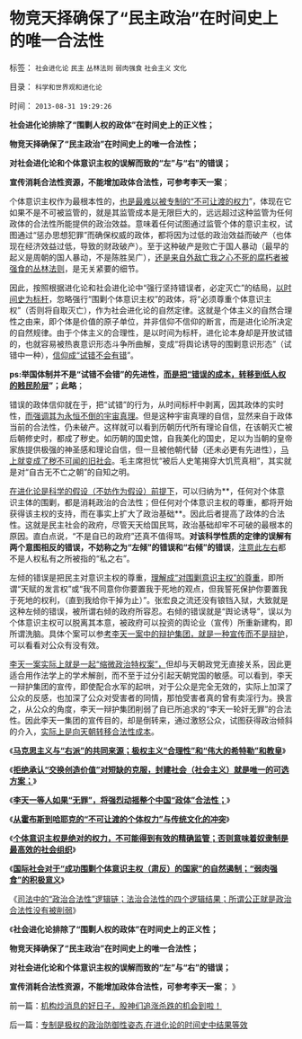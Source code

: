 # 物竞天择确保了“民主政治”在时间史上的唯一合法性

标签： `社会进化论` `民主` `丛林法则` `弱肉强食` `社会主义` `文化` 

目录： `科学和世界观和进化论`

时间： `2013-08-31 19:29:26`

**社会进化论排除了“围剿人权的政体”在时间史上的正义性；**

**物竞天择确保了“民主政治”在时间史上的唯一合法性；**

**对社会进化论和个体意识主权的误解而致的“左”与“右”的错误；**

**宣传消耗合法性资源，不能增加政体合法性，可参考李天一案**；

个体意识主权作为最根本性的，[也是最难以被专制的“不可让渡的权力](../../../2013/8/25/“inalienable，不可让渡的权力”的“敌对意识形态”.md)”，体现在它如果不是不可被监管的，就是其监管成本是无限巨大的，远远超过这种监管为任何政体的合法性所能提供的政治效益。意味着任何试图通过监管个体的意识主权，试图通过“惩办思想犯罪”而确保权威的政体，都将因为过低的政治效益而破产（也体现在经济效益过低，导致的财政破产）。至于这种破产是败亡于国人暴动（最早的起义是周朝的国人暴动，不是陈胜吴广），[还是来自外敌亡我之心不死的腐朽者被强食的丛林法则](../../../2009/5/31/西方列强帝国主义国家不够“哥们人道”的食腐本性.md)，是无关紧要的细节。

因此，按照根据进化论和社会进化论中“强行坚持错误者，必定灭亡”的结局，[以时间史为标杆](../../../2011/9/16/进化论是利益的时间史；历史的定义和历史科学；.md)，忽略强行“围剿个体意识主权”的政体，将“必须尊重个体意识主权”（否则将自取灭亡），作为社会进化论的自然定律。这就是个体主义的自然合理性之由来，即个体是价值的原子单位，并非信仰不信仰的断言，而是进化论所决定的自然规律。由于个体主义的合理性，是以时间为标杆，进化论本身却是开放试错的，也就容易被热衷意识形态斗争所曲解，变成“将舆论诱导的围剿意识形态”（试错中一种），[信仰成“试错不会有错](../../../2009/11/30/保守主义和激进政策在不确定性定律中的现实含义.md)”。

**ps:举国体制并不是“试错不会错”的先进性，[而是把“错误的成本，转移到低人权的贱民阶层](../../../2013/4/14/成本是个体利益感受的痛苦.md)”；此略**；

错误的政体信仰就在于，把“试错”的行为，从时间标杆中剥离，因其政体的实时性，[而强调其为永恒不倒的宇宙真理](../../../2013/8/25/个体主权被忽略后的“中国式诡辩，宇宙真理，理由自信，流氓炒作……”.md)。但是这种宇宙真理的自信，显然来自于政体当前的合法性，仍未破产。这样就可以看到历朝历代所有理论自信，在该朝灭亡被后朝修史时，都成了秽史。如历朝的国史馆，自我美化的国史，足以为当朝的皇帝家族提供极强的神圣感和理论自信，但一旦被他朝代替（还未必更有先进性），[马上就变成了秽不可闻的旧社会](../../../2011/12/23/旧社会的成因，英国和民国和俄国的饥荒.md)。毛主席担忧“被后人史笔揭穿大饥荒真相”，其实就是对“自古无不亡之朝”的自知之明。

[在进化论是科学的假设（不妨作为假设）前提下](../../../2013/5/28/社会进化论能知过去未来.md)，可以归纳为**，任何对个体意识主体的围剿，都是消耗政治的合法性；但任何对个体意识主权的尊重，都将开始获得该主权的支持，而在事实上扩大了政治基础**。因此后者提高了政体的合法性。这就是民主社会的政府，尽管天天给国民骂，政治基础却牢不可破的最根本的原因。直白点说，“不是自已的政府”还真不值得骂。**对该科学性质的定律的误解有两个意图相反的错误，不妨称之为“左倾”的错误和“右倾”的错误**，[注意此左右](../../../2013/7/19/《旧制度和大革命》,左右派在法西斯主义上的共识.md)都不是人权私有之所被指的“私之右”。

左倾的错误是把民主对意识主权的尊重，[理解成“对围剿意识主权”的尊重](../../../2013/8/29/围剿个体意识主权“绝对的腐败”的“不缺信仰”的歇斯底里.md)，即所谓“天赋的发言权”或“我不同意你你要置我于死地的观点，但我誓死保护你要置我于死地的权利，（直到我给你干掉为止）”。张宏良之流还没有锒铛入狱，大致就是这种左倾的错误，被所谓右倾的政府所容忍。右倾的错误就是“舆论诱导”，误以为个体意识主权可以脱离其本意，被政府可以投资的舆论业（宣传）所重新建构，即所谓洗脑。具体个案可以参[考李天一案中的辩护集团，就是一种宣传而不是辩护](../../../2013/8/3/清华法学系易延友教授没有领悟《罗伯特议事规则》.md)，可以看看对公众有没有效。

[李天一案实际上就是一起“缩微政治特权案”，](../../../2013/8/21/李天一案的法治价值，远远超过薄熙来案.md)但却与天朝政党无直接关系，因此更适合用作法学上的学术解剖，而不至于过分引起天朝党国的敏感。可以看到，李天一辩护集团的宣传，即使配合水军的起哄，对于公众是完全无效的，实际上加深了公众的反感，也加深了公众对受害者的同情，那怕受害者真的曾有卖淫行为。换言之，从公众的角度，李天一辩护集团削弱了自已所追求的“李天一轮奸无罪”的合法性。因此李天一集团的宣传目的，却是倒转来，通过激怒公众，试图获得政治倾斜的介入，[实际上是向天朝转移合法性成本](../../../2013/8/2/讲政治的案例，没有法治的循例价值，“下不为例”.md)。

《[**马克思主义与“右派”的共同来源；极权主义“合理性”和“伟大的希特勒”和教皇**](../../../2013/8/27/极权主义“合理性”,“伟大的希特勒”和教皇.md)》

《[**拒绝承认“交换创造价值”对短缺的克服，封建社会（社会主义）就是唯一的可选方案；**](../../../2013/8/27/社会主义是基督教和马克思主义及传统文化的唯一选择.md)》

《[**李天一等人如果“无罪”，将强烈动摇整个中国“政体”合法性；**](../../../2013/8/28/李天一案怎么能动摇中国政体的合法性？.md)》

《[**从霍布斯到哈耶克的“不可让渡的个体权力”与传统文化的冲突**](../../../2013/8/29/从霍布斯到哈耶克的“不可让渡的个体权力”与传统文化的冲突.md)》

《[**个体意识主权是绝对的权力，不可能得到有效的精确监管；否则意味着奴隶制是最高效的社会组织**](../../../2013/8/29/围剿个体意识主权“绝对的腐败”的“不缺信仰”的歇斯底里.md)》

《[**国际社会对于“成功围剿个体意识主权（肃反）的国家”的自然遏制；“弱肉强食”的积极意义**](../../../2013/8/29/国防大学政治军官们的公共信仰，本应在公众场合保持沉默.md)》

《[司法中的“政治合法性”逻辑链；法治合法性的四个逻辑结果；所谓公正就是政治合法性没有被削弱](../../../2013/8/30/天理昭昭非虚言，司法的“合法性链条”，及所谓公正.md)》

《**社会进化论排除了“围剿人权的政体”在时间史上的正义性；**

**物竞天择确保了“民主政治”在时间史上的唯一合法性；**

**对社会进化论和个体意识主权的误解而致的“左”与“右”的错误；**

**宣传消耗合法性资源，不能增加政体合法性，可参考李天一案**； 》



前一篇：[机构炒消息的好日子，股神们追涨杀跌的机会到啦！](../../../2013/8/30/机构炒消息的好日子，股神们追涨杀跌的机会到啦！.md)

后一篇：[专制是极权的政治防御性姿态,在进化论的时间史中结果等效](../../../2013/8/31/专制是极权的政治防御性姿态,在进化论的时间史中结果等效.md)